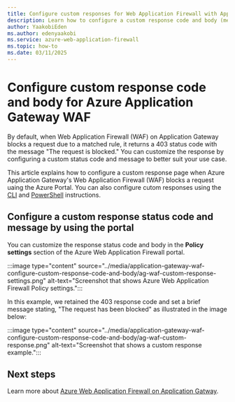 ```yaml
---
title: Configure custom responses for Web Application Firewall with Application Gateway 
description: Learn how to configure a custom response code and body (message) when Azure Web Application Firewall blocks a request.
author: YaakobiEden  
ms.author: edenyaakobi
ms.service: azure-web-application-firewall
ms.topic: how-to
ms.date: 03/11/2025
---
```



# Configure custom response code and body for Azure Application Gateway WAF


By default, when Web Application Firewall (WAF) on Application Gateway blocks a request due to a matched rule, it returns a 403 status code with the message "The request is blocked." You can customize the response by configuring a custom status code and message to better suit your use case.

This article explains how to configure a custom response page when Azure Application Gateway's Web Application Firewall (WAF) blocks a request uaing the Azure Portal. You can also configure cutom responses using the [CLI](https://learn.microsoft.com/cli/azure/network/application-gateway/waf-policy/policy-setting) and [PowerShell](https://learn.microsoft.com/cli/azure/network/application-gateway/waf-policy/policy-setting) instructions. 

## Configure a custom response status code and message by using the portal

You can customize the response status code and body in the **Policy settings** section of the Azure Web Application Firewall portal.

:::image type="content" source="../media/application-gateway-waf-configure-custom-response-code-and-body/ag-waf-custom-response-settings.png" alt-text="Screenshot that shows Azure Web Application Firewall Policy settings.":::

In this example, we retained the 403 response code and set a brief message stating, "The request has been blocked" as illustrated in the image below:

:::image type="content" source="../media/application-gateway-waf-configure-custom-response-code-and-body/ag-waf-custom-response.png" alt-text="Screenshot that shows a custom response example.":::


## Next steps

Learn more about [Azure Web Application Firewall on Application Gatway](../ag/ag-overview.md).
